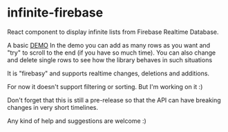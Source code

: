 # infinite-firebase


React component to display infinite lists from Firebase Realtime Database.

A basic [DEMO](https://tarikhuber.github.io/infinite-firebase/)
In the demo you can add as many rows as you want and "try" to scroll to the end (if you have so much time). You can also change and delete single rows to see how the library behaves in such situations

It is "firebasy" and supports realtime changes, deletions and additions. 

For now it doesn't support filtering or sorting. But I'm working on it :)

Don't forget that this is still a pre-release so that the API can have breaking changes in very short timelines.

Any kind of help and suggestions are welcome :)




